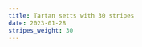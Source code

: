 ```yaml
---
title: Tartan setts with 30 stripes
date: 2023-01-28
stripes_weight: 30
---
```

<no value>

<no value>